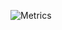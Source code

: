 ![Metrics](https://metrics.lecoq.io/okasi?template=classic&base.activity=0&base.repositories=0&isocalendar=1&stars=1&isocalendar.duration=full-year&stars.limit=4&config.timezone=Europe%2FStockholm)
